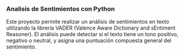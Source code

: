 ### Analisis de Sentimientos con Python
Este proyecto permite realizar un análisis de sentimientos en texto utilizando la librería VADER (Valence Aware Dictionary and sEntiment Reasoner). El análisis puede detectar si el texto tiene un tono positivo, negativo o neutral, y asigna una puntuación compuesta general del sentimiento.
